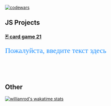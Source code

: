 [![codewars](https://www.codewars.com/users/mmiksaa/badges/large)](https://www.codewars.com/users/mmiksaa/badges/large) 

<h2>JS Projects</h2>



<!-- [![Readme Card](https://github-readme-stats.vercel.app/api/pin/?username=mmiksaa&repo=cardGame-twentyOne)](https://github.com/mmiksaa/cardGame-twentyOne) -->
<!-- 🃏 card game 21 -->

 <h3> 
 
 [🃏 card game 21](https://github.com/mmiksaa/cardGame-twentyOne)
 
</h3>

 <font face ="Microsoft Yahei" size=5 color=#1E90FF> Пожалуйста, введите текст здесь </font>

</br></br></br>

<h2>Other</h2>

[![willianrod's wakatime stats](https://github-readme-stats.vercel.app/api/wakatime?username=@miksa&layout=compact)](https://wakatime.com/@miksa)

<!--START_SECTION:waka-->
<!--END_SECTION:waka-->
